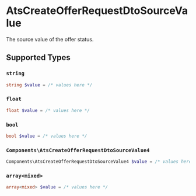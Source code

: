 # AtsCreateOfferRequestDtoSourceValue

The source value of the offer status.


## Supported Types

### `string`

```php
string $value = /* values here */
```

### `float`

```php
float $value = /* values here */
```

### `bool`

```php
bool $value = /* values here */
```

### `Components\AtsCreateOfferRequestDtoSourceValue4`

```php
Components\AtsCreateOfferRequestDtoSourceValue4 $value = /* values here */
```

### `array<mixed>`

```php
array<mixed> $value = /* values here */
```

